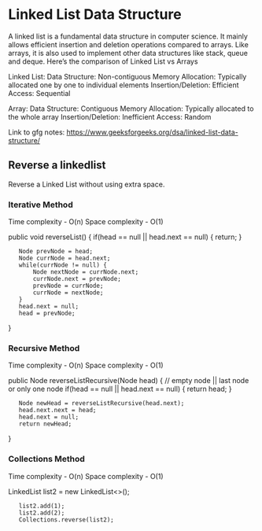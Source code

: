 # Linked List Data Structure

A linked list is a fundamental data structure in computer science. It mainly allows efficient insertion and deletion operations compared to arrays. Like arrays, it is also used to implement other data structures like stack, queue and deque. Here’s the comparison of Linked List vs Arrays

Linked List:
Data Structure: Non-contiguous
Memory Allocation: Typically allocated one by one to individual elements
Insertion/Deletion: Efficient
Access: Sequential

Array:
Data Structure: Contiguous
Memory Allocation: Typically allocated to the whole array
Insertion/Deletion: Inefficient
Access: Random

Link to gfg notes:
https://www.geeksforgeeks.org/dsa/linked-list-data-structure/

## Reverse a linkedlist
Reverse a Linked List without using extra space. 

### Iterative Method
Time complexity - O(n)
Space complexity - O(1)

public void reverseList() 
{
       if(head == null || head.next == null) {
           return;
       }
       
       Node prevNode = head;
       Node currNode = head.next;
       while(currNode != null) {
           Node nextNode = currNode.next;
           currNode.next = prevNode;
           prevNode = currNode;
           currNode = nextNode;
       }
       head.next = null;
       head = prevNode;
   }

### Recursive Method
Time complexity - O(n)
Space complexity - O(1)  

public Node reverseListRecursive(Node head) {
       // empty node || last node or only one node
       if(head == null || head.next == null) {
           return head;
       }

       Node newHead = reverseListRecursive(head.next);
       head.next.next = head;
       head.next = null;
       return newHead;
   }

### Collections Method
Time complexity - O(n)
Space complexity - O(1)  

LinkedList<Integer> list2 = new LinkedList<>();

       list2.add(1);
       list2.add(2);
       Collections.reverse(list2);


